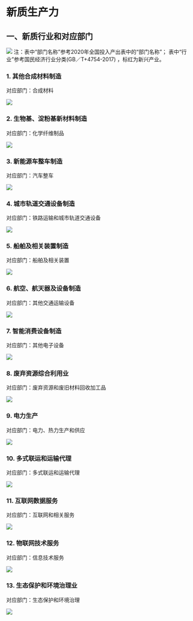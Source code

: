 # 新质生产力

## 一、新质行业和对应部门

![](新质行业和对应部门.png)
注：表中“部门名称”参考2020年全国投入产出表中的“部门名称”；
表中“行业”参考国民经济行业分类(GB／T+4754-2017) ，标红为新兴产业。

### 1. 其他合成材料制造

对应部门：合成材料

![](其他合成材料制造.png)

### 2. 生物基、淀粉基新材料制造

对应部门：化学纤维制品

![](生物基、淀粉基新材料制造.png)

### 3. 新能源车整车制造

对应部门：汽车整车

![](新能源车整车制造.png)

### 4. 城市轨道交通设备制造

对应部门：铁路运输和城市轨道交通设备

![](城市轨道交通设备制造.png)

### 5. 船舶及相关装置制造

对应部门：船舶及相关装置

![](船舶及相关装置制造.png)

### 6. 航空、航天器及设备制造

对应部门：其他交通运输设备

![](航空、航天器及设备制造.png)

### 7. 智能消费设备制造

对应部门：其他电子设备

![](智能消费设备制造.png)

### 8. 废弃资源综合利用业

对应部门：废弃资源和废旧材料回收加工品

![](废弃资源综合利用业.png)

### 9. 电力生产

对应部门：电力、热力生产和供应

![](电力生产.png)

###  10. 多式联运和运输代理

对应部门：多式联运和运输代理

![](多式联运和运输代理.png)

### 11. 互联网数据服务

对应部门：互联网和相关服务

![](互联网数据服务.png)

### 12. 物联网技术服务

对应部门：信息技术服务

![](物联网技术服务.png)

### 13. 生态保护和环境治理业

对应部门：生态保护和环境治理

![](生态保护和环境治理业.png)
